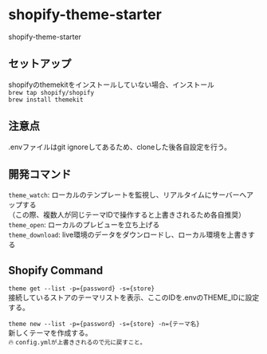# shopify-theme-starter
shopify-theme-starter  

## セットアップ  

shopifyのthemekitをインストールしていない場合、インストール  
`brew tap shopify/shopify`  
`brew install themekit`  

## 注意点  
.envファイルはgit ignoreしてあるため、cloneした後各自設定を行う。

## 開発コマンド  

`theme_watch`: ローカルのテンプレートを監視し、リアルタイムにサーバーへアップする  
（この際、複数人が同じテーマIDで操作すると上書きされるため各自推奨）  
`theme_open`: ローカルのプレビューを立ち上げる  
`theme_download`: live環境のデータをダウンロードし、ローカル環境を上書きする  


## Shopify Command
`theme get --list -p={password} -s={store}`  
接続しているストアのテーマリストを表示、ここのIDを.envのTHEME_IDに設定する。  
  
`theme new --list -p={password} -s={store} -n={テーマ名}`  
新しくテーマを作成する。  
:fire: `config.ymlが上書きされるので元に戻すこと。`


